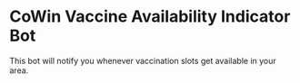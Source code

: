 # CoWin Vaccine Availability Indicator Bot
This bot will notify you whenever vaccination slots get available in your area.

